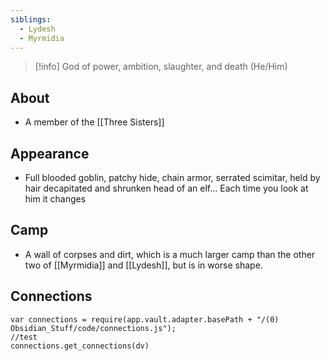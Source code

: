```yaml
---
siblings:
  - Lydesh
  - Myrmidia
---
```

> [!info] God of power, ambition, slaughter, and death
> (He/Him)

## About

- A member of the [[Three Sisters]]

## Appearance

- Full blooded goblin, patchy hide, chain armor, serrated scimitar, held by hair decapitated and shrunken head of an elf... Each time you look at him it changes

## Camp

- A wall of corpses and dirt, which is a much larger camp than the other two of [[Myrmidia]] and [[Lydesh]], but is in worse shape. 

## Connections

```dataviewjs
var connections = require(app.vault.adapter.basePath + "/(0) Obsidian_Stuff/code/connections.js");
//test
connections.get_connections(dv)
```
